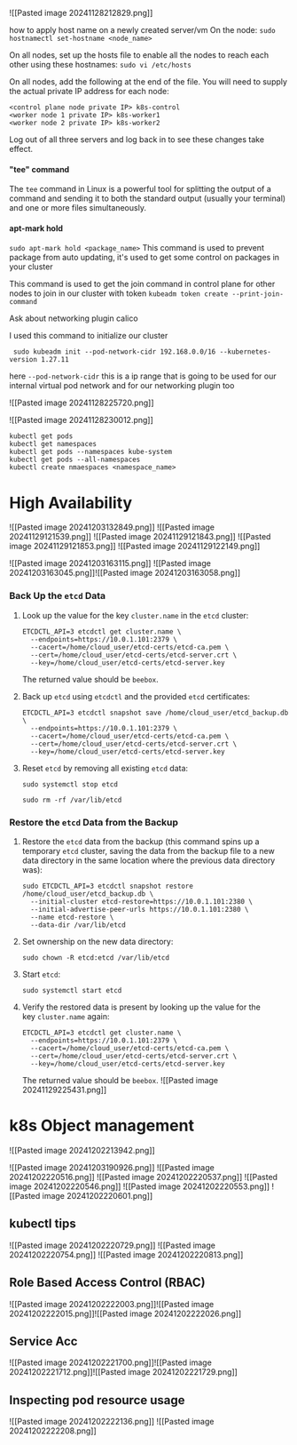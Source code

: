 ![[Pasted image 20241128212829.png]]

how to apply host name on a newly created server/vm 
On the node:
```sudo hostnamectl set-hostname <node_name>```

On all nodes, set up the hosts file to enable all the nodes to reach each other using these hostnames:
``sudo vi /etc/hosts``

On all nodes, add the following at the end of the file. You will need to supply the actual private IP address for each node:
```
<control plane node private IP> k8s-control
<worker node 1 private IP> k8s-worker1
<worker node 2 private IP> k8s-worker2
```

Log out of all three servers and log back in to see these changes take effect.

#### "tee" command
 The `tee` command in Linux is a powerful tool for splitting the output of a command and sending it to both the standard output (usually your terminal) and one or more files simultaneously.

#### apt-mark hold
```sudo apt-mark hold <package_name>```
This command is used to prevent package from auto updating, it's used to get some control on packages in your cluster

This command is used to get the join command in control plane for other nodes to join in our cluster with token
```kubeadm token create --print-join-command```

Ask about networking plugin calico

I used this command to initialize our cluster
```
 sudo kubeadm init --pod-network-cidr 192.168.0.0/16 --kubernetes-version 1.27.11
```
here
`--pod-network-cidr` this is a ip range that is going to be used for our internal virtual pod network and for our networking plugin too

![[Pasted image 20241128225720.png]]

![[Pasted image 20241128230012.png]]

```
kubectl get pods
kubectl get namespaces
kubectl get pods --namespaces kube-system
kubectl get pods --all-namespaces
kubectl create nmaespaces <namespace_name>
```

# High Availability 
![[Pasted image 20241203132849.png]]
![[Pasted image 20241129121539.png]]
![[Pasted image 20241129121843.png]]
![[Pasted image 20241129121853.png]]
![[Pasted image 20241129122149.png]]


![[Pasted image 20241203163115.png]]
![[Pasted image 20241203163045.png]]![[Pasted image 20241203163058.png]]

### Back Up the `etcd` Data

1. Look up the value for the key `cluster.name` in the `etcd` cluster:
    
    ```
    ETCDCTL_API=3 etcdctl get cluster.name \
      --endpoints=https://10.0.1.101:2379 \
      --cacert=/home/cloud_user/etcd-certs/etcd-ca.pem \
      --cert=/home/cloud_user/etcd-certs/etcd-server.crt \
      --key=/home/cloud_user/etcd-certs/etcd-server.key
    ```
    
    The returned value should be `beebox`.
    
2. Back up `etcd` using `etcdctl` and the provided `etcd` certificates:
    
    ```
    ETCDCTL_API=3 etcdctl snapshot save /home/cloud_user/etcd_backup.db \
      --endpoints=https://10.0.1.101:2379 \
      --cacert=/home/cloud_user/etcd-certs/etcd-ca.pem \
      --cert=/home/cloud_user/etcd-certs/etcd-server.crt \
      --key=/home/cloud_user/etcd-certs/etcd-server.key
    ```
    
3. Reset `etcd` by removing all existing `etcd` data:
    
    ```
    sudo systemctl stop etcd
    ```
    
    ```
    sudo rm -rf /var/lib/etcd
    ```
    

### Restore the `etcd` Data from the Backup

1. Restore the `etcd` data from the backup (this command spins up a temporary `etcd` cluster, saving the data from the backup file to a new data directory in the same location where the previous data directory was):
    
    ```
    sudo ETCDCTL_API=3 etcdctl snapshot restore /home/cloud_user/etcd_backup.db \
      --initial-cluster etcd-restore=https://10.0.1.101:2380 \
      --initial-advertise-peer-urls https://10.0.1.101:2380 \
      --name etcd-restore \
      --data-dir /var/lib/etcd
    ```
    
2. Set ownership on the new data directory:
    
    ```
    sudo chown -R etcd:etcd /var/lib/etcd
    ```
    
3. Start `etcd`:
    
    ```
    sudo systemctl start etcd
    ```
    
4. Verify the restored data is present by looking up the value for the key `cluster.name` again:
    
    ```
    ETCDCTL_API=3 etcdctl get cluster.name \
      --endpoints=https://10.0.1.101:2379 \
      --cacert=/home/cloud_user/etcd-certs/etcd-ca.pem \
      --cert=/home/cloud_user/etcd-certs/etcd-server.crt \
      --key=/home/cloud_user/etcd-certs/etcd-server.key
    ```
    
    The returned value should be `beebox`.
![[Pasted image 20241129225431.png]]


# k8s Object management 
![[Pasted image 20241202213942.png]]

![[Pasted image 20241203190926.png]]
![[Pasted image 20241202220516.png]]
![[Pasted image 20241202220537.png]]
![[Pasted image 20241202220546.png]]
![[Pasted image 20241202220553.png]]
![[Pasted image 20241202220601.png]]


## kubectl tips
![[Pasted image 20241202220729.png]]
![[Pasted image 20241202220754.png]]
![[Pasted image 20241202220813.png]]

## Role Based Access Control (RBAC)
![[Pasted image 20241202222003.png]]![[Pasted image 20241202222015.png]]![[Pasted image 20241202222026.png]]

## Service Acc
![[Pasted image 20241202221700.png]]![[Pasted image 20241202221712.png]]![[Pasted image 20241202221729.png]]
## Inspecting pod resource usage
![[Pasted image 20241202222136.png]]
![[Pasted image 20241202222208.png]]